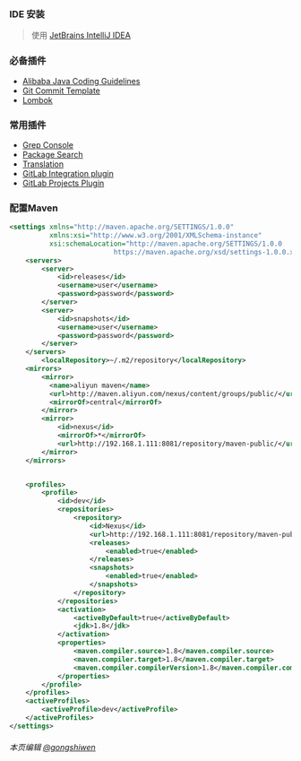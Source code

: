 ### IDE 安装
 > 使用 [JetBrains IntelliJ IDEA](https://www.jetbrains.com/idea/) 

### 必备插件
 - [Alibaba Java Coding Guidelines](https://plugins.jetbrains.com/plugin/10046-alibaba-java-coding-guidelines/)
 - [Git Commit Template](https://plugins.jetbrains.com/plugin/9861-git-commit-template/)
 - [Lombok](https://projectlombok.org/)

### 常用插件
 - [Grep Console](https://plugins.jetbrains.com/plugin/index?xmlId=GrepConsole)
 - [Package Search](https://plugins.jetbrains.com/plugin/12507-package-search/)
 - [Translation](https://plugins.jetbrains.com/plugin/8579-translation/)
 - [GitLab Integration plugin](https://plugins.jetbrains.com/plugin/index?xmlId=com.neon.intellij.plugins.gitlab)
 - [GitLab Projects Plugin](https://plugins.jetbrains.com/plugin/index?xmlId=com.failfast)

### 配置Maven

```xml
<settings xmlns="http://maven.apache.org/SETTINGS/1.0.0"
          xmlns:xsi="http://www.w3.org/2001/XMLSchema-instance"
          xsi:schemaLocation="http://maven.apache.org/SETTINGS/1.0.0
                          https://maven.apache.org/xsd/settings-1.0.0.xsd">
    <servers>
        <server>
            <id>releases</id>
            <username>user</username>
            <password>password</password>
        </server>
        <server>
            <id>snapshots</id>
            <username>user</username>
            <password>password</password>
        </server>
    </servers>
		<localRepository>~/.m2/repository</localRepository>
    <mirrors>
		<mirror>
	      <name>aliyun maven</name>
	      <url>http://maven.aliyun.com/nexus/content/groups/public/</url>
	      <mirrorOf>central</mirrorOf>
	    </mirror>
        <mirror>
            <id>nexus</id>
            <mirrorOf>*</mirrorOf>
            <url>http://192.168.1.111:8081/repository/maven-public/</url>
        </mirror>
    </mirrors>


    <profiles>
        <profile>
            <id>dev</id>
            <repositories>
                <repository>
                    <id>Nexus</id>
                    <url>http://192.168.1.111:8081/repository/maven-public/</url>
                    <releases>
                        <enabled>true</enabled>
                    </releases>
                    <snapshots>
                        <enabled>true</enabled>
                    </snapshots>
                </repository>
            </repositories>
            <activation>
                <activeByDefault>true</activeByDefault>
                <jdk>1.8</jdk>
            </activation>
            <properties>
                <maven.compiler.source>1.8</maven.compiler.source>
                <maven.compiler.target>1.8</maven.compiler.target>
                <maven.compiler.compilerVersion>1.8</maven.compiler.compilerVersion>
            </properties>
        </profile>
    </profiles>
    <activeProfiles>
        <activeProfile>dev</activeProfile>
    </activeProfiles>
</settings>

```



###### 本页编辑      [@gongshiwen](http://192.168.1.23/gongshiwen) <img src="http://192.168.1.23/uploads/-/system/user/avatar/10/avatar.png?width=100" style="zoom:10%;" />


